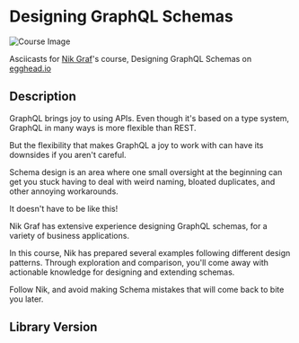 # Designing GraphQL Schemas

![Course Image](https://d2eip9sf3oo6c2.cloudfront.net/series/square_covers/000/000/405/thumb/DesignGraphQLSchemas.png)

Asciicasts for [Nik Graf](https://egghead.io/instructors/nik-graf)'s course, Designing GraphQL Schemas on [egghead.io](https://egghead.io/courses/designing-graphql-schemas)

## Description
GraphQL brings joy to using APIs. Even though it's based on a type system, GraphQL in many ways is more flexible than REST.

But the flexibility that makes GraphQL a joy to work with can have its downsides if you aren't careful.

Schema design is an area where one small oversight at the beginning can get you stuck having to deal with weird naming, bloated duplicates, and other annoying workarounds.

It doesn't have to be like this!

Nik Graf has extensive experience designing GraphQL schemas, for a variety of business applications.

In this course, Nik has prepared several examples following different design patterns. Through exploration and comparison, you'll come away with actionable knowledge for designing and extending schemas.

Follow Nik, and avoid making Schema mistakes that will come back to bite you later.

## Library Version
